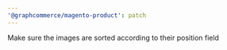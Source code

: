 ```yaml
---
'@graphcommerce/magento-product': patch
---
```


Make sure the images are sorted according to their position field
